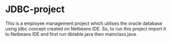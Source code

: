   JDBC-project
================
This is a employee management project which utilises the oracle database using jdbc concept created on Netbeans IDE.
So, to run this project import it to Netbeans IDE and first run dbtable.java then mainclass.java.
